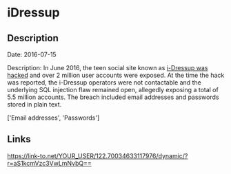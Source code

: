 # iDressup

## Description

Date: 2016-07-15

Description:
In June 2016, the teen social site known as <a href="http://arstechnica.com/security/2016/09/social-hangout-site-for-teens-leaks-millions-of-plaintext-passwords/" target="_blank" rel="noopener">i-Dressup was hacked</a> and over 2 million user accounts were exposed. At the time the hack was reported, the i-Dressup operators were not contactable and the underlying SQL injection flaw remained open, allegedly exposing a total of 5.5 million accounts. The breach included email addresses and passwords stored in plain text.


['Email addresses', 'Passwords']

## Links

https://link-to.net/YOUR_USER/122.70034633117976/dynamic/?r=aS1kcmVzc3VwLmNvbQ==